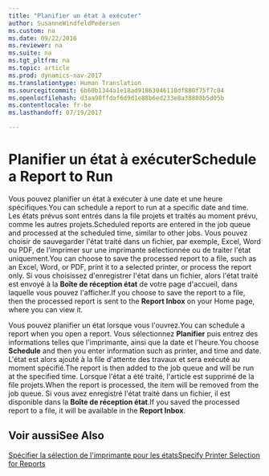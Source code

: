 ```yaml
---
title: "Planifier un état à exécuter"
author: SusanneWindfeldPedersen
ms.custom: na
ms.date: 09/22/2016
ms.reviewer: na
ms.suite: na
ms.tgt_pltfrm: na
ms.topic: article
ms.prod: dynamics-nav-2017
ms.translationtype: Human Translation
ms.sourcegitcommit: 6b60b1344a1e18ad91863046110df880f75f7c04
ms.openlocfilehash: d3aa98ffdaf6d9d1e88b6ed233e8a38808b5d05b
ms.contentlocale: fr-be
ms.lasthandoff: 07/19/2017

---
```

    
# <a name="schedule-a-report-to-run"></a><span data-ttu-id="36e6d-102">Planifier un état à exécuter</span><span class="sxs-lookup"><span data-stu-id="36e6d-102">Schedule a Report to Run</span></span>
<span data-ttu-id="36e6d-103">Vous pouvez planifier un état à exécuter à une date et une heure spécifiques.</span><span class="sxs-lookup"><span data-stu-id="36e6d-103">You can schedule a report to run at a specific date and time.</span></span> <span data-ttu-id="36e6d-104">Les états prévus sont entrés dans la file projets et traités au moment prévu, comme les autres projets.</span><span class="sxs-lookup"><span data-stu-id="36e6d-104">Scheduled reports are entered in the job queue and processed at the scheduled time, similar to other jobs.</span></span> <span data-ttu-id="36e6d-105">Vous pouvez choisir de sauvegarder l'état traité dans un fichier, par exemple, Excel, Word ou PDF, de l'imprimer sur une imprimante sélectionnée ou de traiter l'état uniquement.</span><span class="sxs-lookup"><span data-stu-id="36e6d-105">You can choose to save the processed report to a file, such as an Excel, Word, or PDF, print it to a selected printer, or process the report only.</span></span> <span data-ttu-id="36e6d-106">Si vous choisissez d'enregistrer l'état dans un fichier, alors l'état traité est envoyé à la **Boîte de réception état** de votre page d'accueil, dans laquelle vous pouvez l'afficher.</span><span class="sxs-lookup"><span data-stu-id="36e6d-106">If you choose to save the report to a file, then the processed report is sent to the **Report Inbox** on your Home page, where you can view it.</span></span> 

<span data-ttu-id="36e6d-107">Vous pouvez planifier un état lorsque vous l'ouvrez.</span><span class="sxs-lookup"><span data-stu-id="36e6d-107">You can schedule a report when you open a report.</span></span> <span data-ttu-id="36e6d-108">Vous sélectionnez **Planifier** puis entrez des informations telles que l'imprimante, ainsi que la date et l'heure.</span><span class="sxs-lookup"><span data-stu-id="36e6d-108">You choose **Schedule** and then you enter information such as printer, and time and date.</span></span> <span data-ttu-id="36e6d-109">L'état est alors ajouté à la file d'attente des travaux et sera exécuté au moment spécifié.</span><span class="sxs-lookup"><span data-stu-id="36e6d-109">The report is then added to the job queue and will be run at the specified time.</span></span> <span data-ttu-id="36e6d-110">Lorsque l'état a été traité, l'article est supprimé de la file projets.</span><span class="sxs-lookup"><span data-stu-id="36e6d-110">When the report is processed, the item will be removed from the job queue.</span></span> <span data-ttu-id="36e6d-111">Si vous avez enregistré l'état traité dans un fichier, il est disponible dans la **Boîte de réception état**.</span><span class="sxs-lookup"><span data-stu-id="36e6d-111">If you saved the processed report to a file, it will be available in the **Report Inbox**.</span></span>

## <a name="see-also"></a><span data-ttu-id="36e6d-112">Voir aussi</span><span class="sxs-lookup"><span data-stu-id="36e6d-112">See Also</span></span>
[<span data-ttu-id="36e6d-113">Spécifier la sélection de l'imprimante pour les états</span><span class="sxs-lookup"><span data-stu-id="36e6d-113">Specify Printer Selection for Reports</span></span>](ui-specify-printer-selection-reports.md) 

 


